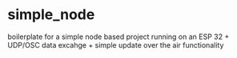 # simple_node

boilerplate for a simple node based project running on an ESP 32 + UDP/OSC data excahge + simple update over the air functionality
